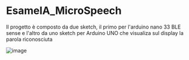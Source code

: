 # EsameIA_MicroSpeech

Il progetto è composto da due sketch, il primo per l'arduino nano 33 BLE sense e l'altro da uno sketch per Arduino UNO che visualiza sul display la parola riconosciuta

![image](https://user-images.githubusercontent.com/57105286/138947140-d1e7f396-9b61-43a2-851f-a89f0cec5b82.png)
